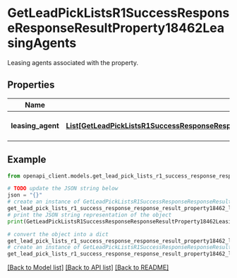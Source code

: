 # GetLeadPickListsR1SuccessResponseResponseResultProperty18462LeasingAgents

Leasing agents associated with the property.

## Properties

Name | Type | Description | Notes
------------ | ------------- | ------------- | -------------
**leasing_agent** | [**List[GetLeadPickListsR1SuccessResponseResponseResultProperty18462LeasingAgentsLeasingAgentInner]**](GetLeadPickListsR1SuccessResponseResponseResultProperty18462LeasingAgentsLeasingAgentInner.md) | A list of leasing agents. | [optional] 

## Example

```python
from openapi_client.models.get_lead_pick_lists_r1_success_response_response_result_property18462_leasing_agents import GetLeadPickListsR1SuccessResponseResponseResultProperty18462LeasingAgents

# TODO update the JSON string below
json = "{}"
# create an instance of GetLeadPickListsR1SuccessResponseResponseResultProperty18462LeasingAgents from a JSON string
get_lead_pick_lists_r1_success_response_response_result_property18462_leasing_agents_instance = GetLeadPickListsR1SuccessResponseResponseResultProperty18462LeasingAgents.from_json(json)
# print the JSON string representation of the object
print(GetLeadPickListsR1SuccessResponseResponseResultProperty18462LeasingAgents.to_json())

# convert the object into a dict
get_lead_pick_lists_r1_success_response_response_result_property18462_leasing_agents_dict = get_lead_pick_lists_r1_success_response_response_result_property18462_leasing_agents_instance.to_dict()
# create an instance of GetLeadPickListsR1SuccessResponseResponseResultProperty18462LeasingAgents from a dict
get_lead_pick_lists_r1_success_response_response_result_property18462_leasing_agents_from_dict = GetLeadPickListsR1SuccessResponseResponseResultProperty18462LeasingAgents.from_dict(get_lead_pick_lists_r1_success_response_response_result_property18462_leasing_agents_dict)
```
[[Back to Model list]](../README.md#documentation-for-models) [[Back to API list]](../README.md#documentation-for-api-endpoints) [[Back to README]](../README.md)


